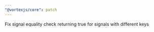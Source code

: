 ```yaml
---
"@vortexjs/core": patch
---
```


Fix signal equality check returning true for signals with different keys
